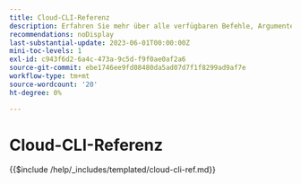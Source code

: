 ```yaml
---
title: Cloud-CLI-Referenz
description: Erfahren Sie mehr über alle verfügbaren Befehle, Argumente und Optionen für das Adobe Commerce Magento-Cloud-Befehlszeilen-Tool.
recommendations: noDisplay
last-substantial-update: 2023-06-01T00:00:00Z
mini-toc-levels: 1
exl-id: c943f6d2-6a4c-473a-9c5d-f9f0ae0af2a6
source-git-commit: ebe1746ee9fd08480da5ad07d7f1f8299ad9af7e
workflow-type: tm+mt
source-wordcount: '20'
ht-degree: 0%

---
```


# Cloud-CLI-Referenz

{{$include /help/_includes/templated/cloud-cli-ref.md}}

